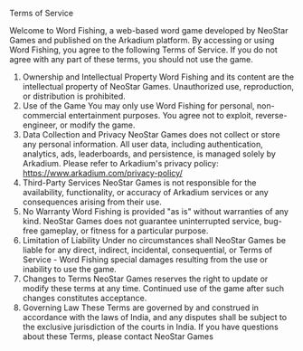 Terms of Service


Welcome to Word Fishing, a web-based word game developed by NeoStar Games and published on the
Arkadium platform.
By accessing or using Word Fishing, you agree to the following Terms of Service. If you do not agree with
any part of these terms, you should not use the game.
1. Ownership and Intellectual Property
Word Fishing and its content are the intellectual property of NeoStar Games. Unauthorized use, reproduction,
or distribution is prohibited.
2. Use of the Game
You may only use Word Fishing for personal, non-commercial entertainment purposes. You agree not to
exploit, reverse-engineer, or modify the game.
3. Data Collection and Privacy
NeoStar Games does not collect or store any personal information. All user data, including authentication,
analytics, ads, leaderboards, and persistence, is managed solely by Arkadium. Please refer to Arkadium's
privacy policy: https://www.arkadium.com/privacy-policy/
4. Third-Party Services
NeoStar Games is not responsible for the availability, functionality, or accuracy of Arkadium services or any
consequences arising from their use.
5. No Warranty
Word Fishing is provided "as is" without warranties of any kind. NeoStar Games does not guarantee
uninterrupted service, bug-free gameplay, or fitness for a particular purpose.
6. Limitation of Liability
Under no circumstances shall NeoStar Games be liable for any direct, indirect, incidental, consequential, or
Terms of Service - Word Fishing
special damages resulting from the use or inability to use the game.
7. Changes to Terms
NeoStar Games reserves the right to update or modify these terms at any time. Continued use of the game
after such changes constitutes acceptance.
8. Governing Law
These Terms are governed by and construed in accordance with the laws of India, and any disputes shall be
subject to the exclusive jurisdiction of the courts in India.
If you have questions about these Terms, please contact NeoStar Games
